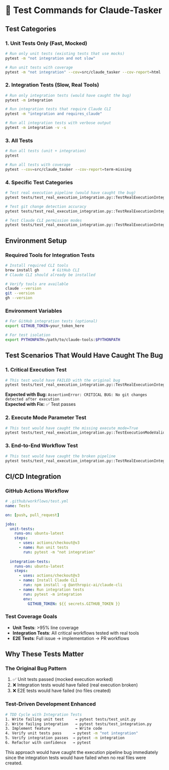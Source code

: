 # 🧪 Test Commands for Claude-Tasker

## Test Categories

### 1. **Unit Tests Only** (Fast, Mocked)
```bash
# Run only unit tests (existing tests that use mocks)
pytest -m "not integration and not slow"

# Run unit tests with coverage
pytest -m "not integration" --cov=src/claude_tasker --cov-report=html
```

### 2. **Integration Tests** (Slow, Real Tools)
```bash
# Run only integration tests (would have caught the bug)
pytest -m integration

# Run integration tests that require Claude CLI
pytest -m "integration and requires_claude"

# Run all integration tests with verbose output
pytest -m integration -v -s
```

### 3. **All Tests**
```bash
# Run all tests (unit + integration)
pytest

# Run all tests with coverage
pytest --cov=src/claude_tasker --cov-report=term-missing
```

### 4. **Specific Test Categories**
```bash
# Test real execution pipeline (would have caught the bug)
pytest tests/test_real_execution_integration.py::TestRealExecutionIntegration::test_real_claude_execution_creates_files

# Test git change detection accuracy
pytest tests/test_real_execution_integration.py::TestRealExecutionIntegration::test_git_change_detection_accuracy

# Test Claude CLI permission modes
pytest tests/test_real_execution_integration.py::TestRealExecutionIntegration::test_claude_cli_permission_modes
```

## Environment Setup

### Required Tools for Integration Tests
```bash
# Install required CLI tools
brew install gh      # GitHub CLI
# Claude CLI should already be installed

# Verify tools are available
claude --version
git --version  
gh --version
```

### Environment Variables
```bash
# For GitHub integration tests (optional)
export GITHUB_TOKEN=your_token_here

# For test isolation
export PYTHONPATH=/path/to/claude-tools:$PYTHONPATH
```

## Test Scenarios That Would Have Caught The Bug

### 1. **Critical Execution Test**
```bash
# This test would have FAILED with the original bug
pytest tests/test_real_execution_integration.py::TestRealExecutionIntegration::test_real_claude_execution_creates_files -v
```
**Expected with Bug:** `AssertionError: CRITICAL BUG: No git changes detected after execution`  
**Expected with Fix:** ✅ Test passes

### 2. **Execute Mode Parameter Test**  
```bash
# This test would have caught the missing execute_mode=True
pytest tests/test_real_execution_integration.py::TestExecutionModeValidation::test_execute_mode_parameter_propagation -v
```

### 3. **End-to-End Workflow Test**
```bash
# This test would have caught the broken pipeline
pytest tests/test_real_execution_integration.py::TestRealExecutionIntegration::test_end_to_end_workflow_simulation -v
```

## CI/CD Integration

### GitHub Actions Workflow
```yaml
# .github/workflows/test.yml
name: Tests

on: [push, pull_request]

jobs:
  unit-tests:
    runs-on: ubuntu-latest
    steps:
      - uses: actions/checkout@v3
      - name: Run unit tests
        run: pytest -m "not integration"
  
  integration-tests:
    runs-on: ubuntu-latest
    steps:
      - uses: actions/checkout@v3
      - name: Install Claude CLI
        run: npm install -g @anthropic-ai/claude-cli
      - name: Run integration tests
        run: pytest -m integration
        env:
          GITHUB_TOKEN: ${{ secrets.GITHUB_TOKEN }}
```

### Test Coverage Goals
- **Unit Tests**: >95% line coverage  
- **Integration Tests**: All critical workflows tested with real tools
- **E2E Tests**: Full issue → implementation → PR workflows

## Why These Tests Matter

### The Original Bug Pattern
1. ✅ Unit tests passed (mocked execution worked)
2. ❌ Integration tests would have failed (real execution broken)
3. ❌ E2E tests would have failed (no files created)

### Test-Driven Development Enhanced
```bash
# TDD Cycle with Integration Tests
1. Write failing unit test     → pytest tests/test_unit.py
2. Write failing integration   → pytest tests/test_integration.py  
3. Implement feature           → Write code
4. Verify unit tests pass     → pytest -m "not integration"
5. Verify integration passes  → pytest -m integration
6. Refactor with confidence   → pytest
```

This approach would have caught the execution pipeline bug immediately since the integration tests would have failed when no real files were created.